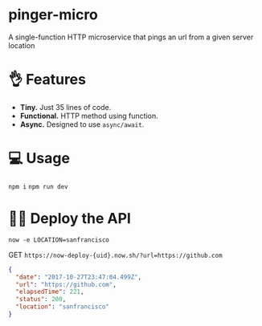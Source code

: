# pinger-micro
A single-function HTTP microservice that pings an url from a given server location

# 👌 Features

- **Tiny.** Just 35 lines of code.
- **Functional.** HTTP method using function.
- **Async.** Designed to use `async/await`.

# 💻 Usage

`npm i`
`npm run dev`

# 👨‍💻 Deploy the API

`now -e LOCATION=sanfrancisco`

GET `https://now-deploy-{uid}.now.sh/?url=https://github.com`

```json
{
  "date": "2017-10-27T23:47:04.499Z",
  "url": "https://github.com",
  "elapsedTime": 221,
  "status": 200,
  "location": "sanfrancisco"
}
```
